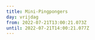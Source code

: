 ```yaml
---
title: Mini-Pingpongers
day: vrijdag
from: 2022-07-21T13:00:21.073Z
until: 2022-07-21T14:00:21.077Z
---
```

